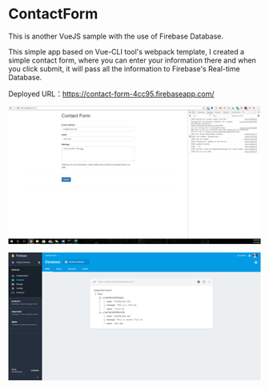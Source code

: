 # ContactForm

This is another VueJS sample with the use of Firebase Database.

This simple app based on Vue-CLI tool's webpack template, I created a simple contact form, where you can enter your information there and when you click submit, it will pass all the information to Firebase's Real-time Database.

Deployed URL：https://contact-form-4cc95.firebaseapp.com/

![alt text](https://github.com/Scarittagle/ContactForm/blob/master/MainPage.png)

![alt text](https://github.com/Scarittagle/ContactForm/blob/master/Firebasedatapage.png)
